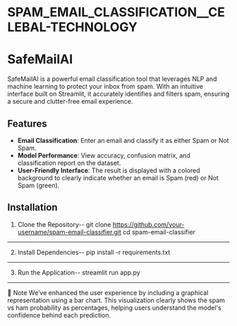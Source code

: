 # SPAM_EMAIL_CLASSIFICATION__CELEBAL-TECHNOLOGY
# SafeMailAI
SafeMailAI is a powerful email classification tool that leverages NLP and machine learning to protect your inbox from spam. With an intuitive interface built on Streamlit, it accurately identifies and filters spam, ensuring a secure and clutter-free email experience.


## Features

- **Email Classification**: Enter an email and classify it as either Spam or Not Spam.
- **Model Performance**: View accuracy, confusion matrix, and classification report on the dataset.
- **User-Friendly Interface**: The result is displayed with a colored background to clearly indicate whether an email is Spam (red) or Not Spam (green).



## Installation
1. Clone the Repository--
git clone https://github.com/your-username/spam-email-classifier.git
cd spam-email-classifier
-------------------------------------------
2. Install Dependencies--
pip install -r requirements.txt
--------------------------------------------
3. Run the Application--
streamlit run app.py
---------------------------------------------


📌 Note
We’ve enhanced the user experience by including a graphical representation using a bar chart. This visualization clearly shows the spam vs ham probability as percentages, helping users understand the model's confidence behind each prediction.










